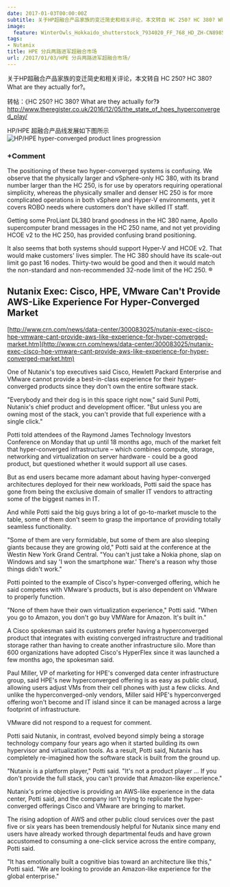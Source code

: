 ```yaml
---
date: 2017-01-03T00:00:00Z
subtitle: 关于HP超融合产品家族的变迁简史和相关评论，本文转自 HC 250? HC 380? What are they actually for?。
image:
  feature: WinterOwls_Hokkaido_shutterstock_7934020_FF_768_HD_ZH-CN898513788.jpg
tags:
- Nutanix
title: HPE 分兵两路进军超融合市场
url: /2017/01/03/HPE 分兵两路进军超融合市场/
---
```


关于HP超融合产品家族的变迁简史和相关评论，本文转自 HC 250? HC 380? What are they actually for?。

转帖：《HC 250? HC 380? What are they actually for?》
[http://www.theregister.co.uk/2016/12/05/the_state_of_hpes_hyperconverged_play/
](http://www.theregister.co.uk/2016/12/05/the_state_of_hpes_hyperconverged_play/
)

HP/HPE 超融合产品线发展如下图所示
![HP/HPE hyper-converged product lines progression](/img/hpe_hyperconverged_product_progression.jpg)

### +Comment
The positioning of these two hyper-converged systems is confusing. We observe that the physically larger and vSphere-only HC 380, with its brand number larger than the HC 250, is for use by operators requiring operational simplicity, whereas the physically smaller and denser HC 250 is for more complicated operations in both vSphere and Hyper-V environments, yet it covers ROBO needs where customers don't have skilled IT staff.

Getting some ProLiant DL380 brand goodness in the HC 380 name, Apollo supercomputer brand messages in the HC 250 name, and not yet providing HCOE v2 to the HC 250, has provided confusing brand positioning.

It also seems that both systems should support Hyper-V and HCOE v2. That would make customers' lives simpler. The HC 380 should have its scale-out limit go past 16 nodes. Thirty-two would be good and then it would match the non-standard and non-recommended 32-node limit of the HC 250. ®

## Nutanix Exec: Cisco, HPE, VMware Can't Provide AWS-Like Experience For Hyper-Converged Market

[http://www.crn.com/news/data-center/300083025/nutanix-exec-cisco-hpe-vmware-cant-provide-aws-like-experience-for-hyper-converged-market.htm](http://www.crn.com/news/data-center/300083025/nutanix-exec-cisco-hpe-vmware-cant-provide-aws-like-experience-for-hyper-converged-market.htm)

One of Nutanix's top executives said Cisco, Hewlett Packard Enterprise and VMware cannot provide a best-in-class experience for their hyper-converged products since they don't own the entire software stack.

"Everybody and their dog is in this space right now," said Sunil Potti, Nutanix's chief product and development officer. "But unless you are owning most of the stack, you can't provide that full experience with a single click."

Potti told attendees of the Raymond James Technology Investors Conference on Monday that up until 18 months ago, much of the market felt that hyper-converged infrastructure – which combines compute, storage, networking and virtualization on server hardware - could be a good product, but questioned whether it would support all use cases.

But as end users became more adamant about having hyper-converged architectures deployed for their new workloads, Potti said the space has gone from being the exclusive domain of smaller IT vendors to attracting some of the biggest names in IT.

And while Potti said the big guys bring a lot of go-to-market muscle to the table, some of them don't seem to grasp the importance of providing totally seamless functionality.

"Some of them are very formidable, but some of them are also sleeping giants because they are growing old," Potti said at the conference at the Westin New York Grand Central. "You can't just take a Nokia phone, slap on Windows and say 'I won the smartphone war.' There's a reason why those things didn't work."

Potti pointed to the example of Cisco's hyper-converged offering, which he said competes with VMware's products, but is also dependent on VMware to properly function.   

"None of them have their own virtualization experience," Potti said. "When you go to Amazon, you don't go buy VMWare for Amazon. It's built in."

A Cisco spokesman said its customers prefer having a hyperconverged product that integrates with existing converged infrastructure and traditional storage rather than having to create another infrastructure silo. More than 600 organizations have adopted Cisco's HyperFlex since it was launched a few months ago, the spokesman said.

Paul Miller, VP of marketing for HPE's converged data center infrastructure group, said HPE's new hyperconverged offering is as easy as public cloud, allowing users adjust VMs from their cell phones with just a few clicks. And unlike the hyperconverged-only vendors, Miller said HPE's hyperconverged offering won't become and IT island since it can be managed across a large footprint of infrastructure.  

VMware did not respond to a request for comment.

Potti said Nutanix, in contrast, evolved beyond simply being a storage technology company four years ago when it started building its own hypervisor and virtualization tools. As a result, Potti said, Nutanix has completely re-imagined how the software stack is built from the ground up.

"Nutanix is a platform player," Potti said. "It's not a product player … If you don't provide the full stack, you can't provide that Amazon-like experience."

Nutanix's prime objective is providing an AWS-like experience in the data center, Potti said, and the company isn't trying to replicate the hyper-converged offerings Cisco and VMware are bringing to market.

The rising adoption of AWS and other public cloud services over the past five or six years has been tremendously helpful for Nutanix since many end users have already worked through departmental feuds and have grown accustomed to consuming a one-click service across the entire company, Potti said.

"It has emotionally built a cognitive bias toward an architecture like this," Potti said. "We are looking to provide an Amazon-like experience for the global enterprise."


